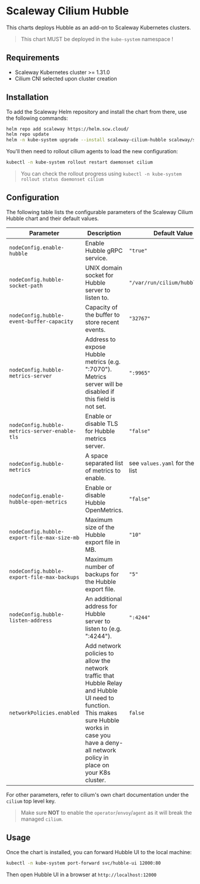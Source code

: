 # Scaleway Cilium Hubble

This charts deploys Hubble as an add-on to Scaleway Kubernetes clusters.

> This chart MUST be deployed in the `kube-system` namespace !

## Requirements

* Scaleway Kubernetes cluster >= 1.31.0
* Cilium CNI selected upon cluster creation

## Installation

To add the Scaleway Helm repository and install the chart from there, use the following commands:

```sh
helm repo add scaleway https://helm.scw.cloud/
helm repo update
helm -n kube-system upgrade --install scaleway-cilium-hubble scaleway/scaleway-cilium-hubble
```

You'll then need to rollout cilium agents to load the new configuration:

```sh
kubectl -n kube-system rollout restart daemonset cilium
```

> You can check the rollout progress using `kubectl -n kube-system rollout status daemonset cilium`

## Configuration

The following table lists the configurable parameters of the Scaleway Cilium Hubble chart and their default values.

| Parameter                                     | Description                                                                                                                                                                                               | Default Value                          |
|-----------------------------------------------|-----------------------------------------------------------------------------------------------------------------------------------------------------------------------------------------------------------|----------------------------------------|
| `nodeConfig.enable-hubble`                    | Enable Hubble gRPC service.                                                                                                                                                                               | `"true"`                               |
| `nodeConfig.hubble-socket-path`               | UNIX domain socket for Hubble server to listen to.                                                                                                                                                        | `"/var/run/cilium/hubble.sock"`        |
| `nodeConfig.hubble-event-buffer-capacity`     | Capacity of the buffer to store recent events.                                                                                                                                                            | `"32767"`                              |
| `nodeConfig.hubble-metrics-server`            | Address to expose Hubble metrics (e.g. ":7070"). Metrics server will be disabled if this field is not set.                                                                                                | `":9965"`                              |
| `nodeConfig.hubble-metrics-server-enable-tls` | Enable or disable TLS for Hubble metrics server.                                                                                                                                                          | `"false"`                              |
| `nodeConfig.hubble-metrics`                   | A space separated list of metrics to enable.                                                                                                                                                              | see `values.yaml` for the default list |
| `nodeConfig.enable-hubble-open-metrics`       | Enable or disable Hubble OpenMetrics.                                                                                                                                                                     | `"false"`                              |
| `nodeConfig.hubble-export-file-max-size-mb`   | Maximum size of the Hubble export file in MB.                                                                                                                                                             | `"10"`                                 |
| `nodeConfig.hubble-export-file-max-backups`   | Maximum number of backups for the Hubble export file.                                                                                                                                                     | `"5"`                                  |
| `nodeConfig.hubble-listen-address`            | An additional address for Hubble server to listen to (e.g. ":4244").                                                                                                                                      | `":4244"`                              |
| `networkPolicies.enabled`                     | Add network policies to allow the network traffic that Hubble Relay and Hubble UI need to function. This makes sure Hubble works in case you have a deny-all network policy in place on your K8s cluster. | `false`                                |

For other parameters, refer to cilium's own chart documentation under the `cilium` top level key.

> Make sure **NOT** to enable the `operator`/`envoy`/`agent` as it will break the managed `cilium`.

## Usage

Once the chart is installed, you can forward Hubble UI to the local machine:

```sh
kubectl -n kube-system port-forward svc/hubble-ui 12000:80
```

Then open Hubble UI in a browser at `http://localhost:12000`

